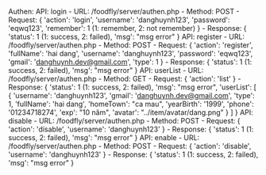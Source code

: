 Authen:
    API: login
        - URL: /foodfly/server/authen.php
        - Method: POST
        - Request: {
            'action': 'login',
            'username': 'danghuynh123',
            'password': 'eqwq123',
            'remember': 1 (1: remember, 2: not remember)
        }
        - Response: {
            'status': 1 (1: success, 2: failed),
            'msg': "msg error"
        }
    API: register
        - URL: /foodfly/server/authen.php
        - Method: POST
        - Request: {
            'action': 'register',
            'fullName': 'hai dang',
            'username': 'danghuynh123',
            'password': 'eqwq123',
            'gmail': 'danghuynh.dev@gmail.com',
            'type': 1
        }
        - Response: {
            'status': 1 (1: success, 2: failed),
            'msg': "msg error"
        }
    API: userList 
        - URL: /foodfly/server/authen.php
        - Method: GET
        - Request: {
            'action': 'list'
        }
        - Response: {
            'status': 1 (1: success, 2: failed),
            'msg': "msg error",
            'userList': [
                    {
                        'username': 'danghuynh123',
                        'gmail': 'danghuynh.dev@gmail.com',
                        'type': 1,
                        'fullName': 'hai dang',
                        'homeTown': "ca mau",
                        'yearBirth': '1999',
                        'phone': '01234718274',
                        'exp': "10 năm",
                        'avatar': "../item/avatar/dang.png"
                    }
                ]
        }
    API: disable
        - URL: /foodfly/server/authen.php
        - Method: POST
        - Request: {
            'action': 'disable',
            'username': 'danghuynh123'
        }
        - Response: {
            'status': 1 (1: success, 2: failed),
            'msg': "msg error"
        }
    API: enable
        - URL: /foodfly/server/authen.php
        - Method: POST
        - Request: {
            'action': 'disable',
            'username': 'danghuynh123'
        }
        - Response: {
            'status': 1 (1: success, 2: failed),
            'msg': "msg error"
        }

